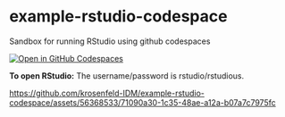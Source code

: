 # example-rstudio-codespace
Sandbox for running RStudio using github codespaces

[![Open in GitHub Codespaces](https://github.com/codespaces/badge.svg)](https://codespaces.new/krosenfeld-IDM/example-rstudio-codespace)

**To open RStudio:**
The username/password is rstudio/rstudious.

https://github.com/krosenfeld-IDM/example-rstudio-codespace/assets/56368533/71090a30-1c35-48ae-a12a-b07a7c7975fc

